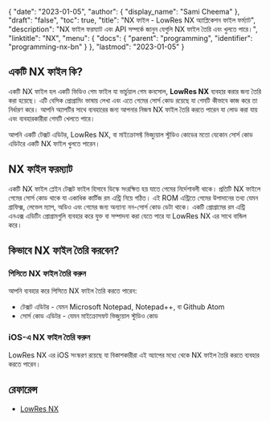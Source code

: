 {
  "date": "2023-01-05",
  "author": {
    "display_name": "Sami Cheema"
  },
  "draft": "false",
  "toc": true,
  "title": "NX ফাইল - LowRes NX অ্যাপ্লিকেশন ফাইল ফর্ম্যাট",
  "description": "NX ফাইল ফরম্যাট এবং API সম্পর্কে জানুন যেগুলি NX ফাইল তৈরি এবং খুলতে পারে।",
  "linktitle": "NX",
  "menu": {
    "docs": {
      "parent": "programming",
      "identifier": "programming-nx-bn"
    }
  },
  "lastmod": "2023-01-05"
}

## একটি NX ফাইল কি?

একটি NX ফাইল হল একটি ভিডিও গেম ফাইল যা ভার্চুয়াল গেম কনসোল, **LowRes NX** ব্যবহার করার জন্য তৈরি করা হয়েছে। এটি বেসিক প্রোগ্রামিং ভাষায় লেখা এবং এতে গেমের সোর্স কোড রয়েছে যা গেমটি কীভাবে কাজ করে তা নির্ধারণ করে। আপনি অ্যাপটির সাথে ব্যবহারের জন্য আপনার নিজস্ব NX ফাইল তৈরি করতে পারেন যা লোড করা যায় এবং ব্যবহারকারীরা গেমটি খেলতে পারে।

আপনি একটি টেক্সট এডিটর, LowRes NX, বা মাইক্রোসফ্ট ভিজ্যুয়াল স্টুডিও কোডের মতো যেকোন সোর্স কোড এডিটরে একটি NX ফাইল খুলতে পারেন।

## NX ফাইল ফরম্যাট

একটি NX ফাইল প্লেইন টেক্সট ফাইল হিসাবে ডিস্কে সংরক্ষিত হয় যাতে গেমের নির্দেশাবলী থাকে। প্রতিটি NX ফাইলে গেমের সোর্স কোড থাকে যা একাধিক কার্টিজ রম এন্ট্রি নিয়ে গঠিত। এই ROM এন্ট্রিতে গেমের উপাদানের তথ্য যেমন গ্রাফিক্স, লেভেল ম্যাপ, অডিও এবং গেমের জন্য অন্যান্য নন-সোর্স কোড ডেটা থাকে। একটি প্রোগ্রামের রম এন্ট্রি এনএক্স এডিটিং প্রোগ্রামগুলি ব্যবহার করে যুক্ত বা সম্পাদনা করা যেতে পারে যা LowRes NX এর সাথে বান্ডিল করে।

## কিভাবে NX ফাইল তৈরি করবেন?

### পিসিতে NX ফাইল তৈরি করুন

আপনি ব্যবহার করে পিসিতে NX ফাইল তৈরি করতে পারেন:

 * টেক্সট এডিটর - যেমন Microsoft Notepad, Notepad++, বা Github Atom
 * সোর্স কোড এডিটর - যেমন মাইক্রোসফট ভিজ্যুয়াল স্টুডিও কোড

### iOS-এ NX ফাইল তৈরি করুন

LowRes NX এর iOS সংস্করণ রয়েছে যা বিকাশকারীরা এই অ্যাপের মধ্যে থেকে NX ফাইল তৈরি করতে ব্যবহার করতে পারেন।

## রেফারেন্স ##

* [LowRes NX](https://lowresnx.inutilis.com/)


